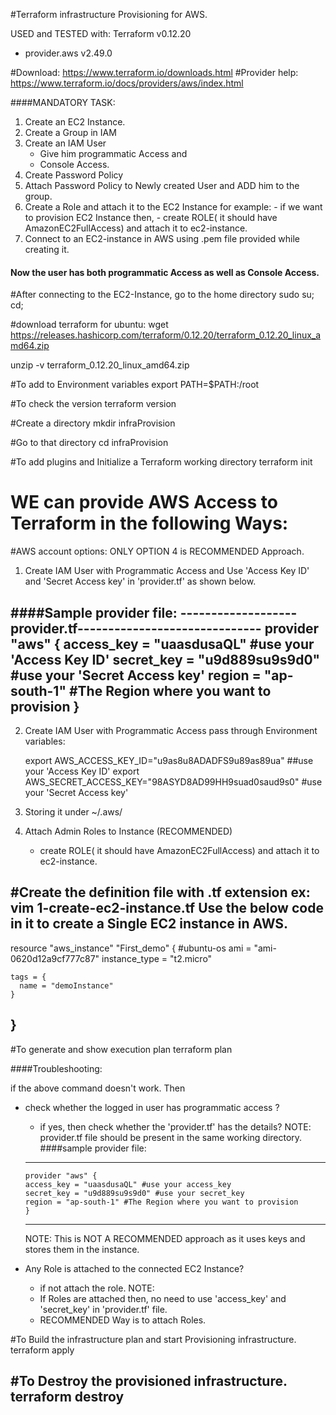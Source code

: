 
#Terraform infrastructure Provisioning for AWS.

USED and TESTED with:
Terraform v0.12.20
+ provider.aws v2.49.0


#Download: https://www.terraform.io/downloads.html
#Provider help: https://www.terraform.io/docs/providers/aws/index.html

####MANDATORY TASK:
1. Create an EC2 Instance.
2. Create a Group in IAM
3. Create an IAM User
     - Give him programmatic Access and
     - Console Access.
4. Create Password Policy
5. Attach Password Policy to Newly created User and ADD him to the group.
6. Create a Role and attach it to the EC2 Instance
    for example:
        - if we want to provision EC2 Instance then,
        - create ROLE( it should have AmazonEC2FullAccess) and attach it to ec2-instance.
7. Connect to an EC2-instance in AWS using .pem file provided while creating it.
#### Now the user has both programmatic Access as well as Console Access.

#After connecting to the EC2-Instance, go to the home directory
sudo su;
cd;

#download terraform for ubuntu:
wget https://releases.hashicorp.com/terraform/0.12.20/terraform_0.12.20_linux_amd64.zip

unzip -v terraform_0.12.20_linux_amd64.zip

#To add to Environment variables
export PATH=$PATH:/root

#To check the version
terraform version

#Create a directory
mkdir infraProvision

#Go to that directory
cd infraProvision

#To add plugins and Initialize a Terraform working directory
terraform init

# WE can provide AWS Access to Terraform in the following Ways:

 #AWS account options: ONLY OPTION 4 is RECOMMENDED Approach.

  1. Create IAM User with Programmatic Access and Use 'Access Key ID' and
    'Secret Access key' in 'provider.tf' as shown below.

  ####Sample provider file:
-------------------provider.tf------------------------------
  provider "aws" {
  access_key = "uaasdusaQL" #use your 'Access Key ID'
  secret_key = "u9d889su9s9d0" #use your 'Secret Access key'
  region = "ap-south-1" #The Region where you want to provision
  }
---------------------------------------------------

  2. Create IAM User with Programmatic Access pass through Environment variables:

      export AWS_ACCESS_KEY_ID="u9as8u8ADADFS9u89as89ua"  ##use your 'Access Key ID'
      export AWS_SECRET_ACCESS_KEY="98ASYD8AD99HH9suad0saud9s0" #use your 'Secret Access key'

  3. Storing it under  ~/.aws/


  4. Attach Admin Roles to Instance (RECOMMENDED)
      - create ROLE( it should have AmazonEC2FullAccess) and attach it to ec2-instance.

#Create the definition file with .tf extension
ex: vim 1-create-ec2-instance.tf
Use the below code in it to create a Single EC2 instance in AWS.
----------------------------------------------------
  resource "aws_instance" "First_demo" {
    #ubuntu-os
    ami = "ami-0620d12a9cf777c87"
    instance_type = "t2.micro"

    tags = {
      name = "demoInstance"
    }
  }
----------------------------------------------------

#To generate and show execution plan
terraform plan

####Troubleshooting:

   if the above command doesn't work. Then
   - check whether the logged in user has  programmatic access ?
       - if yes, then check whether the 'provider.tf' has the details?
         NOTE: provider.tf file should be present in the same working directory.
         ####sample provider file:
       ---------------------------------------------------
         provider "aws" {
         access_key = "uaasdusaQL" #use your access_key
         secret_key = "u9d889su9s9d0" #use your secret_key
         region = "ap-south-1" #The Region where you want to provision
         }
       ---------------------------------------------------
       NOTE: This is NOT A RECOMMENDED approach as it uses keys and stores them in
              the instance.

   - Any Role is attached to the connected EC2 Instance?
      - if not attach the role.
     NOTE:
       - If Roles are attached then,
          no need to use 'access_key' and 'secret_key' in 'provider.tf' file.
       - RECOMMENDED Way is to attach Roles.


#To Build the infrastructure plan and start Provisioning infrastructure.
terraform apply    

#To Destroy the  provisioned infrastructure.
terraform destroy
-------------------------------------------------------------------------
